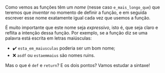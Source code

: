 Como vemos as funções têm um _nome_ (nesse caso `e_mais_longo_que`) que teremos que _inventar_ no momento de definir a função, e em seguida escrever esse nome exatamente igual cada vez que  usemos a função.

É muito importante que este nome seja _expressivo_, isto é, que seja claro e reflita a intenção dessa função. Por exemplo, se a função diz se uma palavra está escrita em letras maiúsculas:

* :heavy_check_mark: `esta_em_maiusculas` poderia ser um bom nome;
* :x: `asdf` ou `estaemmaius` são nomes ruins.

Mas o que é  `def` e `return`? E os dois pontos? Vamos estudar a sintaxe!


